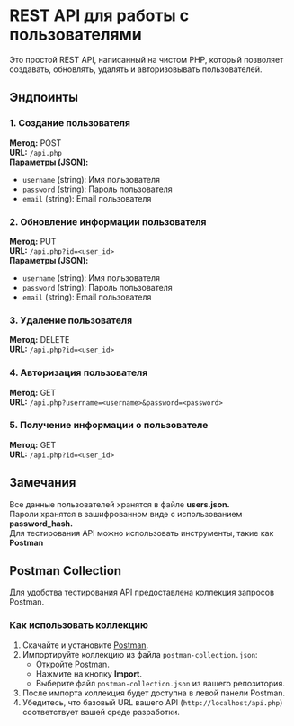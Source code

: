 # REST API для работы с пользователями

Это простой REST API, написанный на чистом PHP, который позволяет создавать, обновлять, удалять и авторизовывать пользователей.

## Эндпоинты

### 1. Создание пользователя
**Метод:** POST  
**URL:** `/api.php`  
**Параметры (JSON):**
- `username` (string): Имя пользователя
- `password` (string): Пароль пользователя
- `email` (string): Email пользователя

### 2. Обновление информации пользователя
**Метод:** PUT  
**URL:** `/api.php?id=<user_id>`  
**Параметры (JSON):**
- `username` (string): Имя пользователя
- `password` (string): Пароль пользователя
- `email` (string): Email пользователя

### 3. Удаление пользователя
**Метод:** DELETE  
**URL:** `/api.php?id=<user_id>`  

### 4. Авторизация пользователя
**Метод:** GET  
**URL:** `/api.php?username=<username>&password=<password>`  

### 5. Получение информации о пользователе
**Метод:** GET  
**URL:** `/api.php?id=<user_id>`  

## Замечания
Все данные пользователей хранятся в файле **users.json.**<br>
Пароли хранятся в зашифрованном виде с использованием **password_hash.**<br>
Для тестирования API можно использовать инструменты, такие как **Postman**

## Postman Collection

Для удобства тестирования API предоставлена коллекция запросов Postman.

### Как использовать коллекцию

1. Скачайте и установите [Postman](https://www.postman.com/downloads/).
2. Импортируйте коллекцию из файла `postman-collection.json`:
   - Откройте Postman.
   - Нажмите на кнопку **Import**.
   - Выберите файл `postman-collection.json` из вашего репозитория.
3. После импорта коллекция будет доступна в левой панели Postman.
4. Убедитесь, что базовый URL вашего API (`http://localhost/api.php`) соответствует вашей среде разработки.


